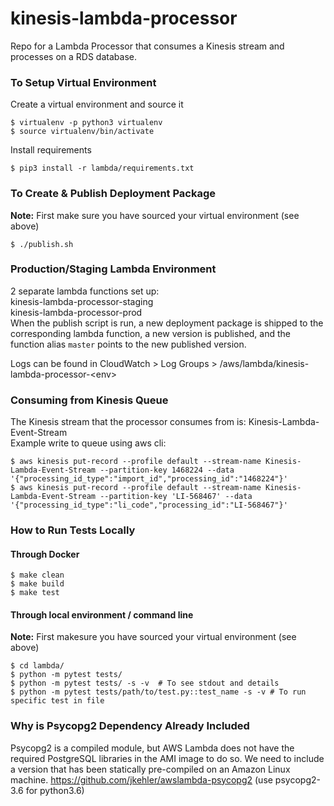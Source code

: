 # kinesis-lambda-processor
Repo for a Lambda Processor that consumes a Kinesis stream and processes on a RDS database.


### To Setup Virtual Environment
Create a virtual environment and source it  
```
$ virtualenv -p python3 virtualenv
$ source virtualenv/bin/activate
```
Install requirements
```
$ pip3 install -r lambda/requirements.txt
```

### To Create & Publish Deployment Package
__Note:__ First make sure you have sourced your virtual environment (see above)
```
$ ./publish.sh
```

### Production/Staging Lambda Environment
2 separate lambda functions set up:  
kinesis-lambda-processor-staging  
kinesis-lambda-processor-prod  
When the publish script is run, a new deployment package is shipped to the corresponding lambda function, a new version is published, and the function alias `master` points to the new published version.  

Logs can be found in CloudWatch > Log Groups > /aws/lambda/kinesis-lambda-processor-\<env\>

### Consuming from Kinesis Queue
The Kinesis stream that the processor consumes from is: Kinesis-Lambda-Event-Stream  
Example write to queue using aws cli:  
```
$ aws kinesis put-record --profile default --stream-name Kinesis-Lambda-Event-Stream --partition-key 1468224 --data '{"processing_id_type":"import_id","processing_id":"1468224"}'
$ aws kinesis put-record --profile default --stream-name Kinesis-Lambda-Event-Stream --partition-key 'LI-568467' --data '{"processing_id_type":"li_code","processing_id":"LI-568467"}'
```

### How to Run Tests Locally
#### Through Docker
```
$ make clean
$ make build
$ make test
```
#### Through local environment / command line
__Note:__ First makesure you have sourced your virtual environment (see above)
```
$ cd lambda/
$ python -m pytest tests/
$ python -m pytest tests/ -s -v  # To see stdout and details
$ python -m pytest tests/path/to/test.py::test_name -s -v # To run specific test in file
```

### Why is Psycopg2 Dependency Already Included
Psycopg2 is a compiled module, but AWS Lambda does not have the required PostgreSQL libraries in the AMI image to do so. We need to include a version that has been statically pre-compiled on an Amazon Linux machine.
https://github.com/jkehler/awslambda-psycopg2 (use psycopg2-3.6 for python3.6)
